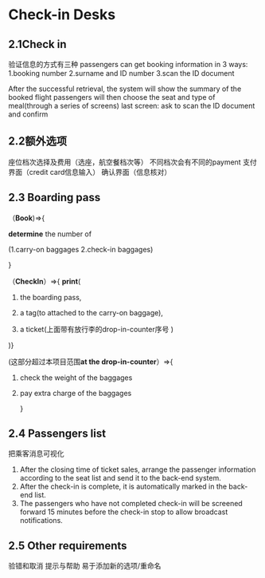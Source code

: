 # Check-in Desks
## 2.1Check in
验证信息的方式有三种
passengers can get booking information in 3 ways:
1.booking number
2.surname and ID number
3.scan the ID document

After the successful retrieval, the system will show the summary of the booked flight passengers will then choose the seat and type of meal(through a series of screens)
last screen: ask to scan the ID document and confirm
## 2.2额外选项
座位档次选择及费用（选座，航空餐档次等） 不同档次会有不同的payment
支付界面（credit card信息输入）
确认界面（信息核对）
## 2.3 Boarding pass

（**Book**)=>{

**determine** the number of

 (1.carry-on baggages 2.check-in baggages)

  }

（**CheckIn**）=>{
**print**(

1. the boarding pass, 

2. a tag(to attached to the carry-on baggage), 

3. a ticket(上面带有放行李的drop-in-counter序号 )

)}

(这部分超过本项目范围**at the drop-in-counter**）=>{

1. check the weight of the baggages

2. pay extra charge of the baggages

   }

## 2.4 Passengers list 
把乘客消息可视化
1. After the closing time of ticket sales, arrange the passenger information according to the seat list and send it to the back-end system.
2. After the check-in is complete, it is automatically marked in the back-end list.
3. The passengers who have not completed check-in will be screened forward 15 minutes before the check-in stop to allow broadcast notifications.
## 2.5 Other requirements 
验错和取消
提示与帮助
易于添加新的选项/重命名
